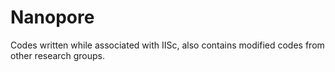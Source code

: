 # Nanopore
Codes written while associated with IISc, also contains modified codes from other research groups.
